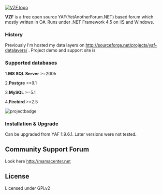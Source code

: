 [![VZF logo](http://i58.fastpic.ru/big/2015/0320/2c/a394f38732d5d10e35e7bf2c4e4f982c.png)](http://www.mamacenter.net)

**VZF** is a free open source YAF(YetAnotherForum.NET) based forum which mostly written in C#. 
Runs under .NET Framework 4.5 on IIS and Windows. 

### History
Previously I'm hosted my data layers on http://sourceforge.net/projects/yaf-datalayers/ . Project demo and support site is

### Supported databases

1.**MS SQL Server** >=2005

2.**Postgre** >=9.1 

3.**MySQL** >=5.1  

4.**Firebird** >=2.5

![projectbadge](https://www.openhub.net/accounts/80346/widgets/account_detailed.gif)

### Installation & Upgrade
Can be upgraded from YAF 1.9.6.1. Later versions were not tested.

## Community Support Forum
Look here http://mamacenter.net 

## License
Licensed under GPLv2
